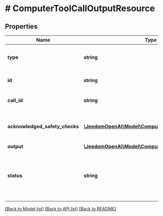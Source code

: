 # # ComputerToolCallOutputResource

## Properties

Name | Type | Description | Notes
------------ | ------------- | ------------- | -------------
**type** | **string** | The type of the computer tool call output. Always &#x60;computer_call_output&#x60;. | [default to 'computer_call_output']
**id** | **string** | The unique ID of the computer call tool output. |
**call_id** | **string** | The ID of the computer tool call that produced the output. |
**acknowledged_safety_checks** | [**\JeedomOpenAI\Model\ComputerToolCallSafetyCheck[]**](ComputerToolCallSafetyCheck.md) | The safety checks reported by the API that have been acknowledged by the  developer. | [optional]
**output** | [**\JeedomOpenAI\Model\ComputerScreenshotImage**](ComputerScreenshotImage.md) |  |
**status** | **string** | The status of the message input. One of &#x60;in_progress&#x60;, &#x60;completed&#x60;, or &#x60;incomplete&#x60;. Populated when input items are returned via API. | [optional]

[[Back to Model list]](../../README.md#models) [[Back to API list]](../../README.md#endpoints) [[Back to README]](../../README.md)

